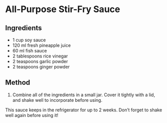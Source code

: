 # All-Purpose Stir-Fry Sauce

## Ingredients

- 1 cup soy sauce
- 120 ml fresh pineapple juice
- 60 ml fish sauce
- 2 tablespoons rice vinegar
- 2 teaspoons garlic powder
- 2 teaspoons ginger powder

## Method

1. Combine all of the ingredients in a small jar. Cover it tightly with a lid, and shake well to incorporate before using.

This sauce keeps in the refrigerator for up to 2 weeks. Don’t forget to shake well again before using it!
